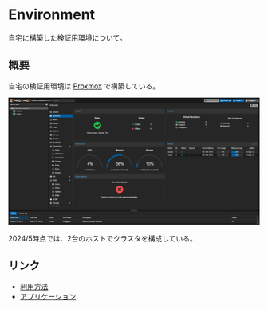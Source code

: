 # Environment
自宅に構築した検証用環境について。

## 概要
自宅の検証用環境は [Proxmox](https://www.proxmox.com/en/) で構築している。

![](./image/proxmox.png)

2024/5時点では、2台のホストでクラスタを構成している。

## リンク
- [利用方法](./Usage/README.md)
- [アプリケーション](./Application/README.md)
